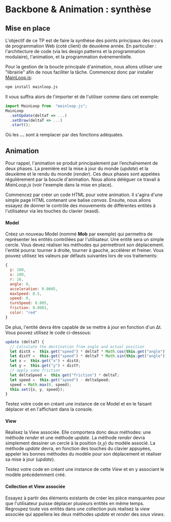 # Backbone & Animation : synthèse

## Mise en place
 
 L'objectif de ce TP est de faire la synthèse des points principaux des cours de programmation Web (coté client) de deuxième année. En particulier : l'architecture de code (via les design patterns et la programmation modulaire), l'animation, et la programmation événementielle. 
 
 Pour la gestion de la boucle principale d'animation, nous allons utiliser une "librairie" afin de nous faciliter la tâche. Commencez donc par installer [
MainLoop.js](https://github.com/IceCreamYou/MainLoop.js): 
 ```bash
 npm install mainloop.js
```

Il vous suffira alors de l'importer et de l'utiliser comme dans cet exemple:

```js
import MainLoop from  "mainloop.js";
MainLoop
  .setUpdate(deltaT => ...)
  .setDraw(deltaT => ...)
  .start();
``` 
Où les **...** sont à remplacer par des fonctions adéquates.

## Animation
Pour rappel, l'animation se produit principalement par l’enchaînement de deux phases. La première est la mise à jour du monde (*update*) et la deuxième et le rendu du monde (*render*). Ces deux phases sont appelées régulièrement par la boucle d'animation. Nous allons déléguer ce travail à *MainLoop.js* (voir l'exemple dans la mise en place).

Commencez par créer un code HTML pour votre animation. Il s'agira d'une simple page HTML contenant une balise *canvas*.  Ensuite, nous allons essayez de donner le contrôle des mouvements de différentes entités à l'utilisateur via les touches du clavier (wasd).  

#### Model
Créez un nouveau Model (nommé **Mob** par exemple) qui permettra de représenter les entités contrôlées par l'utilisateur. Une entité sera un simple cercle. Vous devez réaliser les méthodes qui permettront son déplacement. l'entité pourra: tourner à droite, tourner à gauche, accélérer et freiner.  Vous pouvez utilisez les valeurs par défauts suivantes lors de vos traitements:

```js
{
  y: 100,
  x: 100,
  r: 16,
  angle: 0,
  acceleration: 0.0005,
  maxSpeed: 0.5,
  speed: 0,
  turnSpeed: 0.005,
  friction: 0.0001,
  color: "red"
}
```

De plus, l'entité devra être capable de se mettre à jour en fonction d'un Δt. Vous pouvez utilisez le code ci-dessous:

```js
update (deltaT) {
  // Calculate the destination from angle and actual position
  let distX =  this.get("speed") * deltaT * Math.cos(this.get("angle"));
  let distY =  this.get("speed") * deltaT * Math.sin(this.get("angle"));
  let x =  this.get("x") + distX;
  let y =  this.get("y") + distY;
  // apply some friction
  let deltaSpeed =  this.get("friction") * deltaT;
  let speed =  this.get("speed") - deltaSpeed;
  speed = Math.max(0, speed);
  this.set({x, y, speed});
}
```

Testez votre code en créant une instance de ce Model et en le faisant déplacer et en l'affichant dans la console.

#### View

Réalisez la View associée. Elle comportera donc deux méthodes: une méthode *render* et une méthode *update*.  La méthode *render* devra simplement dessiner un cercle à la position (x,y) du modèle associé. La méthode *update* devra, en fonction des touches du clavier appuyées, appeler les bonnes méthodes du modèle pour son déplacement et réaliser sa mise à jour (*update*). 

Testez votre code en créant une instance de cette *View* et en y associant le modèle précédemment créé. 

#### Collection et View associée 

Essayez à partir des éléments existants de créer les pièce manquantes pour que l'utilisateur puisse déplacer plusieurs entités en même temps. Regroupez toute vos entités dans une collection puis réalisez la *view* associée qui appellera les deux méthodes *update* et *render* des *sous views*.  


  
<!--stackedit_data:
eyJoaXN0b3J5IjpbLTEyOTg1MzgzMTcsLTE2OTcxMTY4MThdfQ
==
-->